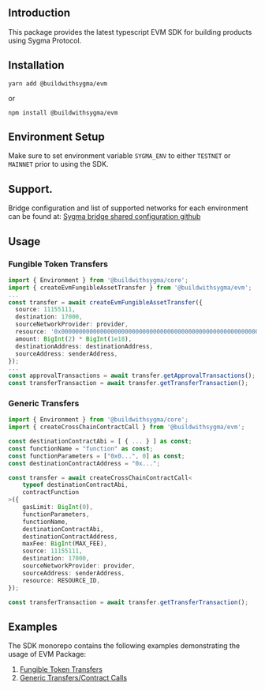 ## Introduction

This package provides the latest typescript EVM SDK for building products using Sygma Protocol.

## Installation

```
yarn add @buildwithsygma/evm
```

or

```
npm install @buildwithsygma/evm
```

## Environment Setup

Make sure to set environment variable `SYGMA_ENV` to either `TESTNET` or `MAINNET` prior to using the SDK.

## Support.

Bridge configuration and list of supported networks for each environment can be found at: [Sygma bridge shared configuration github](https://github.com/sygmaprotocol/sygma-shared-configuration)

## Usage

### Fungible Token Transfers

```typescript
import { Environment } from '@buildwithsygma/core';
import { createEvmFungibleAssetTransfer } from '@buildwithsygma/evm';
...
const transfer = await createEvmFungibleAssetTransfer({
  source: 11155111,
  destination: 17000,
  sourceNetworkProvider: provider,
  resource: '0x0000000000000000000000000000000000000000000000000000000000000200',
  amount: BigInt(2) * BigInt(1e18),
  destinationAddress: destinationAddress,
  sourceAddress: senderAddress,
});
...
const approvalTransactions = await transfer.getApprovalTransactions();
const transferTransaction = await transfer.getTransferTransaction();
```

### Generic Transfers

```typescript
import { Environment } from '@buildwithsygma/core';
import { createCrossChainContractCall } from '@buildwithsygma/evm';

const destinationContractAbi = [ { ... } ] as const;
const functionName = "function" as const;
const functionParameters = ["0x0...", 0] as const;
const destinationContractAddress = "0x...";

const transfer = await createCrossChainContractCall<
    typeof destinationContractAbi,
    contractFunction
>({
    gasLimit: BigInt(0),
    functionParameters,
    functionName,
    destinationContractAbi,
    destinationContractAddress,
    maxFee: BigInt(MAX_FEE),
    source: 11155111,
    destination: 17000,
    sourceNetworkProvider: provider,
    sourceAddress: senderAddress,
    resource: RESOURCE_ID,
});

const transferTransaction = await transfer.getTransferTransaction();
```

## Examples

The SDK monorepo contains the following examples demonstrating the usage of EVM Package:

1. [Fungible Token Transfers](https://github.com/sygmaprotocol/sygma-sdk/tree/main/examples/evm-to-evm-fungible-transfer)
2. [Generic Transfers/Contract Calls](https://github.com/sygmaprotocol/sygma-sdk/tree/main/examples/evm-to-evm-generic-message-transfer)
